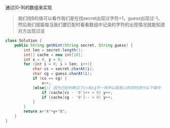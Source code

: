 通过[0-9]的数组来实现

> 我们找B的值可以看作我们是在找secret出现过字符+1，guess出现过-1，然后我们就能每当我们要匹配时看看数组中记录的字符的出现情况就能知道对方出现过没

```java
class Solution {
    public String getHint(String secret, String guess) {
        int len = secret.length();
        int[] cache = new int[10];
        int x = 0, y = 0;
        for (int i = 0; i < len; i++){
            char cs = secret.charAt(i);
            char cg = guess.charAt(i);
            if (cs == cg) {
                x++;
            }else{// 因为已经判断过了cs和cg不一样所以能放心的同时进行以下操作
                if (cache[cs - '0']++ < 0) y++;
                if (cache[cg - '0']-- > 0) y++;
            }
        }
        return x+"A"+y+"B";
    }
}
```

